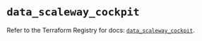 # `data_scaleway_cockpit`

Refer to the Terraform Registry for docs: [`data_scaleway_cockpit`](https://registry.terraform.io/providers/scaleway/scaleway/2.57.0/docs/data-sources/cockpit).
